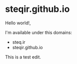 # steqir.github.io

Hello world!,

I'm available under this domains:
- steq.ir
- steqir.github.io

This is a test edit.
